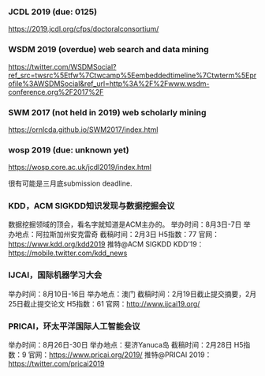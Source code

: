 ### JCDL 2019 (due: 0125)
https://2019.jcdl.org/cfps/doctoralconsortium/


### WSDM 2019 (overdue) web search and data mining <Jiawei>
https://twitter.com/WSDMSocial?ref_src=twsrc%5Etfw%7Ctwcamp%5Eembeddedtimeline%7Ctwterm%5Eprofile%3AWSDMSocial&ref_url=http%3A%2F%2Fwww.wsdm-conference.org%2F2017%2F

### SWM 2017 (not held in 2019) web scholarly mining
https://ornlcda.github.io/SWM2017/index.html

### wosp 2019 (due: unknown yet)
https://wosp.core.ac.uk/jcdl2019/index.html

很有可能是三月底submission deadline.



### KDD，ACM SIGKDD知识发现与数据挖掘会议
数据挖掘领域的顶会，看名字就知道是ACM主办的。 举办时间：8月3日-7日 举办地点：阿拉斯加州安克雷奇 截稿时间：2月3日 H5指数：77 官网：https://www.kdd.org/kdd2019 推特@ACM SIGKDD KDD’19：https://mobile.twitter.com/kdd_news

### IJCAI，国际机器学习大会
举办时间：8月10日-16日 举办地点：澳门 截稿时间：2月19日截止提交摘要，2月25日截止提交论文 H5指数：61 官网：http://www.ijcai19.org/

### PRICAI，环太平洋国际人工智能会议
举办时间：8月26日-30日 举办地点：斐济Yanuca岛 截稿时间：2月28日 H5指数：9 官网：https://www.pricai.org/2019/ 推特@PRICAI 2019：https://twitter.com/pricai2019
